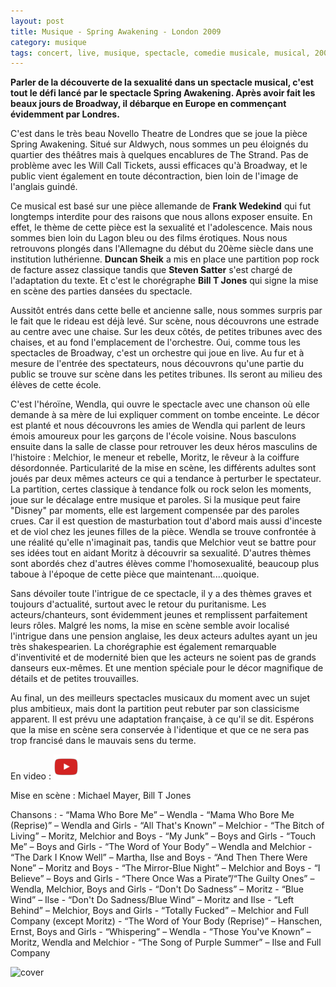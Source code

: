```yaml
---
layout: post
title: Musique - Spring Awakening - London 2009
category: musique
tags: concert, live, musique, spectacle, comedie musicale, musical, 2000s
---
```



**Parler de la découverte de la sexualité dans un spectacle musical, c'est tout le défi lancé par le spectacle Spring Awakening. Après avoir fait les beaux jours de Broadway, il débarque en Europe en commençant évidemment par Londres.**


C'est dans le très beau Novello Theatre de Londres que se joue la pièce Spring Awakening. Situé sur Aldwych, nous sommes un peu éloignés du quartier des théâtres mais à quelques encablures de The Strand. Pas de problème avec les Will Call Tickets, aussi efficaces qu'à Broadway, et le public vient également en toute décontraction, bien loin de l'image de l'anglais guindé.

Ce musical est basé sur une pièce allemande de **Frank Wedekind** qui fut longtemps interdite pour des raisons que nous allons exposer ensuite. En effet, le thème de cette pièce est la sexualité et l'adolescence. Mais nous sommes bien loin du Lagon bleu ou des films érotiques. Nous nous retrouvons plongés dans l'Allemagne du début du 20ème siècle dans une institution luthérienne. **Duncan Sheik** a mis en place une partition pop rock de facture assez classique tandis que **Steven Satter** s'est chargé de l'adaptation du texte. Et c'est le chorégraphe **Bill T Jones** qui signe la mise en scène des parties dansées du spectacle.

Aussitôt entrés dans cette belle et ancienne salle, nous sommes surpris par le fait que le rideau est déjà levé. Sur scène, nous découvrons une estrade au centre avec une chaise. Sur les deux côtés, de petites tribunes avec des chaises, et au fond l'emplacement de l'orchestre. Oui, comme tous les spectacles de Broadway, c'est un orchestre qui joue en live. Au fur et à mesure de l'entrée des spectateurs, nous découvrons qu'une partie du public se trouve sur scène dans les petites tribunes. Ils seront au milieu des élèves de cette école.

C'est l'héroïne, Wendla, qui ouvre le spectacle avec une chanson où elle demande à sa mère de lui expliquer comment on tombe enceinte. Le décor est planté et nous découvrons les amies de Wendla qui parlent de leurs émois amoureux pour les garçons de l'école voisine. Nous basculons ensuite dans la salle de classe pour retrouver les deux héros masculins de l'histoire : Melchior, le meneur et rebelle, Moritz, le rêveur à la coiffure désordonnée. Particularité de la mise en scène, les différents adultes sont joués par deux mêmes acteurs ce qui a tendance à perturber le spectateur. La partition, certes classique à tendance folk ou rock selon les moments, joue sur le décalage entre musique et paroles. Si la musique peut faire "Disney" par moments, elle est largement compensée par des paroles crues. Car il est question de masturbation tout d'abord mais aussi d'inceste et de viol chez les jeunes filles de la pièce. Wendla se trouve confrontée à une réalité qu'elle n'imaginait pas, tandis que Melchior veut se battre pour ses idées tout en aidant Moritz à découvrir sa sexualité. D'autres thèmes sont abordés chez d'autres élèves comme l'homosexualité, beaucoup plus taboue à l'époque de cette pièce que maintenant....quoique.

Sans dévoiler toute l'intrigue de ce spectacle, il y a des thèmes graves et toujours d'actualité, surtout avec le retour du puritanisme. Les acteurs/chanteurs, sont évidemment jeunes et remplissent parfaitement leurs rôles. Malgré les noms, la mise en scène semble avoir localisé l'intrigue dans une pension anglaise, les deux acteurs adultes ayant un jeu très shakespearien. La chorégraphie est également remarquable d'inventivité et de modernité bien que les acteurs ne soient pas de grands danseurs eux-mêmes. Et une mention spéciale pour le décor magnifique de détails et de petites trouvailles.

Au final, un des meilleurs spectacles musicaux du moment avec un sujet plus ambitieux, mais dont la partition peut rebuter par son classicisme apparent. Il est prévu une adaptation française, à ce qu'il se dit. Espérons que la mise en scène sera conservée à l'identique et que ce ne sera pas trop francisé dans le mauvais sens du terme.

En video : [![video](/images/youtube.png)](https://www.youtube.com/watch?v=xvCiZ0xxw2A)

Mise en scène : Michael Mayer, Bill T Jones

Chansons : - “Mama Who Bore Me” – Wendla - “Mama Who Bore Me (Reprise)” – Wendla and Girls - “All That's Known” – Melchior - “The Bitch of Living” – Moritz, Melchior and Boys - “My Junk” – Boys and Girls - “Touch Me” – Boys and Girls - “The Word of Your Body” – Wendla and Melchior - “The Dark I Know Well” – Martha, Ilse and Boys - “And Then There Were None” – Moritz and Boys - “The Mirror-Blue Night” – Melchior and Boys - “I Believe” – Boys and Girls - “There Once Was a Pirate”/“The Guilty Ones” – Wendla, Melchior, Boys and Girls - “Don't Do Sadness” – Moritz - “Blue Wind” – Ilse - “Don't Do Sadness/Blue Wind” – Moritz and Ilse - “Left Behind” – Melchior, Boys and Girls - “Totally Fucked” – Melchior and Full Company (except Moritz) - “The Word of Your Body (Reprise)” – Hanschen, Ernst, Boys and Girls - “Whispering” – Wendla - “Those You've Known” – Moritz, Wendla and Melchior - “The Song of Purple Summer” – Ilse and Full Company

![cover](https://filedn.eu/llqi9IBxlYouGRXYG2xlROb/img/2009/springawakening.jpg)

